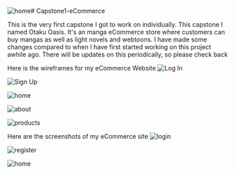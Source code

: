 ![home](https://github.com/NenoC17/Capstone1-eCommerce/assets/150434928/a5f14965-6041-42c2-bb41-aaa017ae23e5)# Capstone1-eCommerce

This is the very first capstone I got to work on individually. This capstone I named Otaku Oasis. It's an manga eCommerce store where customers
can buy mangas as well as light novels and webtoons. I have made some changes compared to when I have first started working on this project awhile
ago. There will be updates on this periodically, so please check back

Here is the wireframes for my eCommerce Website
![Log In](https://github.com/NenoC17/Capstone1-eCommerce/assets/150434928/108d04ea-f4cc-43ae-aa48-55acbdf57c08)

![Sign Up](https://github.com/NenoC17/Capstone1-eCommerce/assets/150434928/43ed553b-1457-4389-b801-831d2ef5c9f5)

![home](https://github.com/NenoC17/Capstone1-eCommerce/assets/150434928/105f2463-3702-4c55-a99f-1a7f8d1d9064)

![about](https://github.com/NenoC17/Capstone1-eCommerce/assets/150434928/9d3b04ef-a45d-41f5-a1c7-2a05f59b68b6)

![products](https://github.com/NenoC17/Capstone1-eCommerce/assets/150434928/e0f413ef-1e83-47d0-9f58-268606398bb7)

Here are the screenshots of my eCommerce site
![login](https://github.com/NenoC17/Capstone1-eCommerce/assets/150434928/74ce54da-d77c-4edc-a5b5-3f680906f6fc)

![register](https://github.com/NenoC17/Capstone1-eCommerce/assets/150434928/b40ea498-807d-46f0-8934-ff3acb543221)

![home](https://github.com/NenoC17/Capstone1-eCommerce/assets/150434928/15b5889b-e876-45dc-b394-cfd5a284375b)
